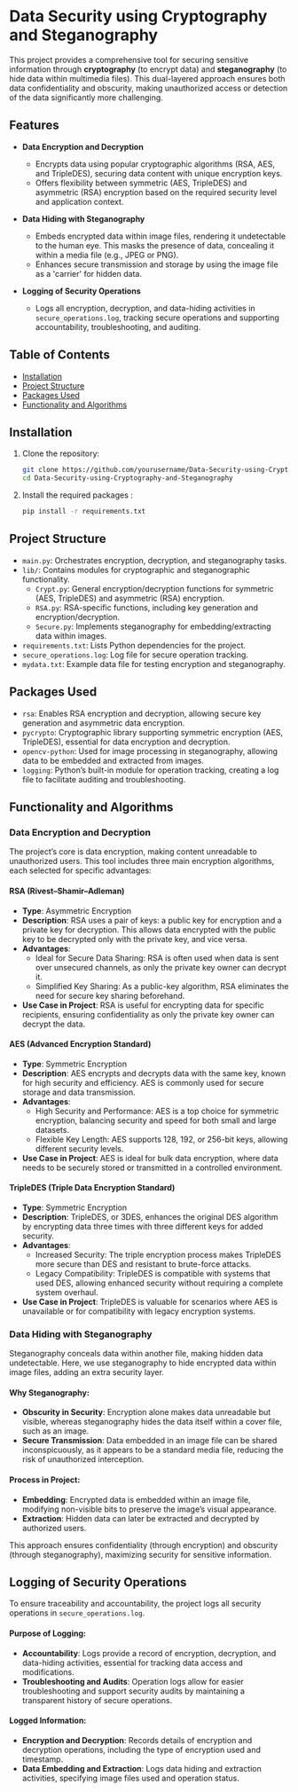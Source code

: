 # Data Security using Cryptography and Steganography

This project provides a comprehensive tool for securing sensitive information through **cryptography** (to encrypt data) and **steganography** (to hide data within multimedia files). This dual-layered approach ensures both data confidentiality and obscurity, making unauthorized access or detection of the data significantly more challenging.

## Features

- **Data Encryption and Decryption**
  - Encrypts data using popular cryptographic algorithms (RSA, AES, and TripleDES), securing data content with unique encryption keys.
  - Offers flexibility between symmetric (AES, TripleDES) and asymmetric (RSA) encryption based on the required security level and application context.

- **Data Hiding with Steganography**
  - Embeds encrypted data within image files, rendering it undetectable to the human eye. This masks the presence of data, concealing it within a media file (e.g., JPEG or PNG).
  - Enhances secure transmission and storage by using the image file as a 'carrier' for hidden data.

- **Logging of Security Operations**
  - Logs all encryption, decryption, and data-hiding activities in `secure_operations.log`, tracking secure operations and supporting accountability, troubleshooting, and auditing.

## Table of Contents

- [Installation](#installation)
- [Project Structure](#project-structure)
- [Packages Used](#packages-used)
- [Functionality and Algorithms](#functionality-and-algorithms)

## Installation

1. Clone the repository:
   ```bash
   git clone https://github.com/yourusername/Data-Security-using-Cryptography-and-Steganography.git
   cd Data-Security-using-Cryptography-and-Steganography

2. Install the required packages :
    ```bash
    pip install -r requirements.txt

## Project Structure

- `main.py`: Orchestrates encryption, decryption, and steganography tasks.
- `lib/`: Contains modules for cryptographic and steganographic functionality.
  - `Crypt.py`: General encryption/decryption functions for symmetric (AES, TripleDES) and asymmetric (RSA) encryption.
  - `RSA.py`: RSA-specific functions, including key generation and encryption/decryption.
  - `Secure.py`: Implements steganography for embedding/extracting data within images.
- `requirements.txt`: Lists Python dependencies for the project.
- `secure_operations.log`: Log file for secure operation tracking.
- `mydata.txt`: Example data file for testing encryption and steganography.

## Packages Used

- `rsa`: Enables RSA encryption and decryption, allowing secure key generation and asymmetric data encryption.
- `pycrypto`: Cryptographic library supporting symmetric encryption (AES, TripleDES), essential for data encryption and decryption.
- `opencv-python`: Used for image processing in steganography, allowing data to be embedded and extracted from images.
- `logging`: Python’s built-in module for operation tracking, creating a log file to facilitate auditing and troubleshooting.

## Functionality and Algorithms

### Data Encryption and Decryption

The project’s core is data encryption, making content unreadable to unauthorized users. This tool includes three main encryption algorithms, each selected for specific advantages:

#### RSA (Rivest–Shamir–Adleman)

- **Type**: Asymmetric Encryption
- **Description**: RSA uses a pair of keys: a public key for encryption and a private key for decryption. This allows data encrypted with the public key to be decrypted only with the private key, and vice versa.
- **Advantages**:
  - Ideal for Secure Data Sharing: RSA is often used when data is sent over unsecured channels, as only the private key owner can decrypt it.
  - Simplified Key Sharing: As a public-key algorithm, RSA eliminates the need for secure key sharing beforehand.
- **Use Case in Project**: RSA is useful for encrypting data for specific recipients, ensuring confidentiality as only the private key owner can decrypt the data.

#### AES (Advanced Encryption Standard)

- **Type**: Symmetric Encryption
- **Description**: AES encrypts and decrypts data with the same key, known for high security and efficiency. AES is commonly used for secure storage and data transmission.
- **Advantages**:
  - High Security and Performance: AES is a top choice for symmetric encryption, balancing security and speed for both small and large datasets.
  - Flexible Key Length: AES supports 128, 192, or 256-bit keys, allowing different security levels.
- **Use Case in Project**: AES is ideal for bulk data encryption, where data needs to be securely stored or transmitted in a controlled environment.

#### TripleDES (Triple Data Encryption Standard)

- **Type**: Symmetric Encryption
- **Description**: TripleDES, or 3DES, enhances the original DES algorithm by encrypting data three times with three different keys for added security.
- **Advantages**:
  - Increased Security: The triple encryption process makes TripleDES more secure than DES and resistant to brute-force attacks.
  - Legacy Compatibility: TripleDES is compatible with systems that used DES, allowing enhanced security without requiring a complete system overhaul.
- **Use Case in Project**: TripleDES is valuable for scenarios where AES is unavailable or for compatibility with legacy encryption systems.

### Data Hiding with Steganography

Steganography conceals data within another file, making hidden data undetectable. Here, we use steganography to hide encrypted data within image files, adding an extra security layer.

#### Why Steganography:

- **Obscurity in Security**: Encryption alone makes data unreadable but visible, whereas steganography hides the data itself within a cover file, such as an image.
- **Secure Transmission**: Data embedded in an image file can be shared inconspicuously, as it appears to be a standard media file, reducing the risk of unauthorized interception.

#### Process in Project:

- **Embedding**: Encrypted data is embedded within an image file, modifying non-visible bits to preserve the image’s visual appearance.
- **Extraction**: Hidden data can later be extracted and decrypted by authorized users.

This approach ensures confidentiality (through encryption) and obscurity (through steganography), maximizing security for sensitive information.

## Logging of Security Operations

To ensure traceability and accountability, the project logs all security operations in `secure_operations.log`.

#### Purpose of Logging:

- **Accountability**: Logs provide a record of encryption, decryption, and data-hiding activities, essential for tracking data access and modifications.
- **Troubleshooting and Audits**: Operation logs allow for easier troubleshooting and support security audits by maintaining a transparent history of secure operations.

#### Logged Information:

- **Encryption and Decryption**: Records details of encryption and decryption operations, including the type of encryption used and timestamp.
- **Data Embedding and Extraction**: Logs data hiding and extraction activities, specifying image files used and operation status.

